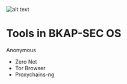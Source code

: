 ![alt text](https://s-media-cache-ak0.pinimg.com/originals/41/13/10/4113102046273724e9e4c4c578985f50.jpg)
 # Tools in BKAP-SEC OS 
 
Anonymous 
+ Zero Net 
+ Tor Browser 
+ Proxychains-ng 

